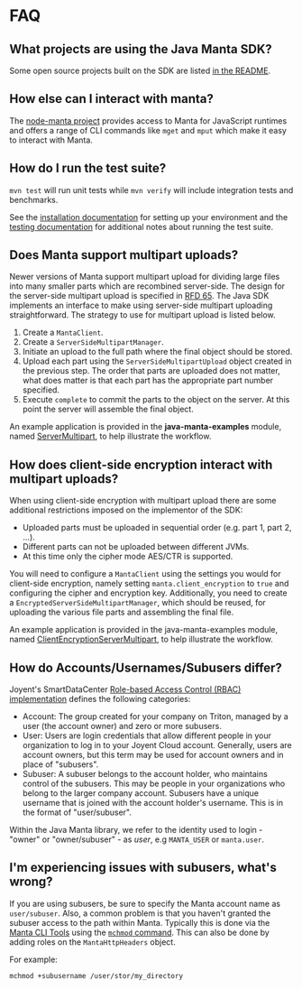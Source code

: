 # FAQ

## What projects are using the Java Manta SDK?

Some open source projects built on the SDK are listed [in the README](/README.md).

## How else can I interact with manta?

The [node-manta project](https://github.com/joyent/node-manta) provides access to Manta
for JavaScript runtimes and offers a range of CLI commands like `mget` and `mput` which
make it easy to interact with Manta.

## How do I run the test suite?

`mvn test` will run unit tests while `mvn verify` will include integration tests and benchmarks.

See the [installation documentation](/USAGE.md) for setting up your environment and the
[testing documentation](/TESTING.md) for additional notes about running the test suite.

## Does Manta support multipart uploads?

Newer versions of Manta support multipart upload for dividing large files into many smaller parts
which are recombined server-side. The design for the server-side multipart upload is specified in
[RFD 65](https://github.com/joyent/rfd/tree/master/rfd/0065). The Java SDK
implements an interface to make using server-side multipart uploading
straightforward. The strategy to use for multipart upload is listed below.

1. Create a `MantaClient`.
2. Create a `ServerSideMultipartManager`.
3. Initiate an upload to the full path where the final object should be stored.
4. Upload each part using the `ServerSideMultipartUpload` object created in the
   previous step. The order that parts are uploaded does not matter,
   what does matter is that each part has the appropriate part number specified.
5. Execute `complete` to commit the parts to the object on the server. At this
   point the server will assemble the final object.

An example application is provided in the **java-manta-examples** module, named
[ServerMultipart](/java-manta-examples/src/main/java/ServerMultipart.java),
to help illustrate the workflow.

## How does client-side encryption interact with multipart uploads?

When using client-side encryption with multipart upload there are some
additional restrictions imposed on the implementor of the SDK:

* Uploaded parts must be uploaded in sequential order (e.g. part 1,
  part 2, ...).
* Different parts can not be uploaded between different JVMs.
* At this time only the cipher mode AES/CTR is supported.

You will need to configure a `MantaClient` using the
settings you would for client-side encryption, namely setting
`manta.client_encryption` to `true` and configuring the cipher and
encryption key.  Additionally, you need to create a
`EncryptedServerSideMultipartManager`, which should be reused, for
uploading the various file parts and assembling the final file.

An example application is provided in the java-manta-examples module,
named [ClientEncryptionServerMultipart](/java-manta-examples/src/main/java/ClientEncryptionServerMultipart.java),
to help illustrate the workflow.

## How do Accounts/Usernames/Subusers differ?

Joyent's SmartDataCenter [Role-based Access Control (RBAC)
implementation](https://docs.joyent.com/public-cloud/rbac/users)
defines the following categories:

 - Account: The group created for your company on Triton, managed by
 a user (the account owner) and zero or more subusers.
 - User: Users are login credentials that allow different people in your
 organization to log in to your Joyent Cloud account. Generally, users
 are account owners, but this term may be used for account owners and
 in place of "subusers".
 - Subuser: A subuser belongs to the account holder, who maintains control
 of the subusers. This may be people in your organizations who belong to the
 larger company account. Subusers have a unique username that is joined with
 the account holder's username. This is in the format of "user/subuser".

Within the Java Manta library, we refer to the identity used to login -
"owner" or "owner/subuser" - as *user*, e.g `MANTA_USER` or `manta.user`.

## I'm experiencing issues with subusers, what's wrong?

If you are using subusers, be sure to specify the Manta account name as `user/subuser`.
Also, a common problem is that you haven't granted the subuser access to the
path within Manta. Typically this is done via the
[Manta CLI Tools](https://apidocs.joyent.com/manta/commands-reference.html)
using the [`mchmod` command](https://github.com/joyent/node-manta/blob/master/docs/man/mchmod.md).
This can also be done by adding roles on the `MantaHttpHeaders` object.

For example:

```bash
mchmod +subusername /user/stor/my_directory
```

